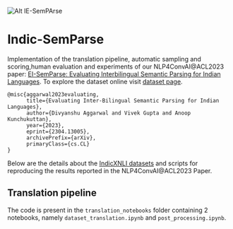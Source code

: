 ![Alt IE-SemPArse](https://iesemparse.github.io/figures/ie-semparse-logo-transformed.jpeg)

# Indic-SemParse

Implementation of the translation pipeline, automatic sampling and scoring,human evaluation and experiments of our NLP4ConvAI@ACL2023 paper: [EI-SemParse: Evaluating Interbilingual Semantic Parsing for Indian Languages](https://arxiv.org/abs/2304.13005). To explore the dataset online visit [dataset page](https://huggingface.co/datasets/Divyanshu/IE_SemParse).

```
@misc{aggarwal2023evaluating,
      title={Evaluating Inter-Bilingual Semantic Parsing for Indian Languages}, 
      author={Divyanshu Aggarwal and Vivek Gupta and Anoop Kunchukuttan},
      year={2023},
      eprint={2304.13005},
      archivePrefix={arXiv},
      primaryClass={cs.CL}
}
```

Below are the details about the [IndicXNLI datasets]([#todo](https://huggingface.co/datasets/Divyanshu/IE_SemParse)) and scripts for reproducing the results reported in the NLP4ConvAI@ACL2023 Paper.

## Translation pipeline

The code is present in the `translation_notebooks` folder containing 2 notebooks, namely `dataset_translation.ipynb` and `post_processing.ipynb`. 


